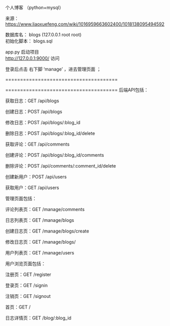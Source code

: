 个人博客 （python+mysql）   

来源： https://www.liaoxuefeng.com/wiki/1016959663602400/1018138095494592

数据库名： blogs  (127.0.0.1 root root)   
初始化脚本： blogs.sql

app.py 启动项目  
http://127.0.0.1:9000/  访问

登录后点击 右下脚 ‘manage’  ，进去管理页面 ； 

======================================



======================================
后端API包括：

获取日志：GET /api/blogs

创建日志：POST /api/blogs

修改日志：POST /api/blogs/:blog_id

删除日志：POST /api/blogs/:blog_id/delete

获取评论：GET /api/comments

创建评论：POST /api/blogs/:blog_id/comments

删除评论：POST /api/comments/:comment_id/delete

创建新用户：POST /api/users

获取用户：GET /api/users

管理页面包括：

评论列表页：GET /manage/comments

日志列表页：GET /manage/blogs

创建日志页：GET /manage/blogs/create

修改日志页：GET /manage/blogs/

用户列表页：GET /manage/users

用户浏览页面包括：

注册页：GET /register

登录页：GET /signin

注销页：GET /signout

首页：GET /

日志详情页：GET /blog/:blog_id

